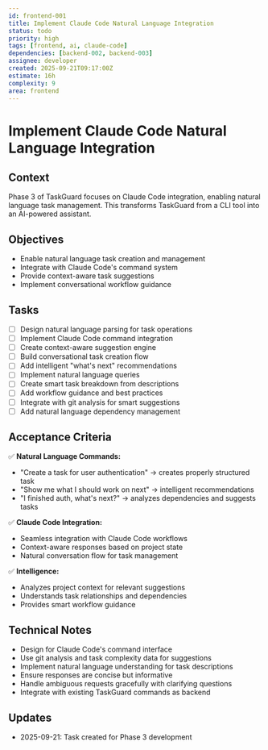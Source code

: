 ```yaml
---
id: frontend-001
title: Implement Claude Code Natural Language Integration
status: todo
priority: high
tags: [frontend, ai, claude-code]
dependencies: [backend-002, backend-003]
assignee: developer
created: 2025-09-21T09:17:00Z
estimate: 16h
complexity: 9
area: frontend
---
```


# Implement Claude Code Natural Language Integration

## Context
Phase 3 of TaskGuard focuses on Claude Code integration, enabling natural language task management. This transforms TaskGuard from a CLI tool into an AI-powered assistant.

## Objectives
- Enable natural language task creation and management
- Integrate with Claude Code's command system
- Provide context-aware task suggestions
- Implement conversational workflow guidance

## Tasks
- [ ] Design natural language parsing for task operations
- [ ] Implement Claude Code command integration
- [ ] Create context-aware suggestion engine
- [ ] Build conversational task creation flow
- [ ] Add intelligent "what's next" recommendations
- [ ] Implement natural language queries
- [ ] Create smart task breakdown from descriptions
- [ ] Add workflow guidance and best practices
- [ ] Integrate with git analysis for smart suggestions
- [ ] Add natural language dependency management

## Acceptance Criteria
✅ **Natural Language Commands:**
- "Create a task for user authentication" → creates properly structured task
- "Show me what I should work on next" → intelligent recommendations
- "I finished auth, what's next?" → analyzes dependencies and suggests tasks

✅ **Claude Code Integration:**
- Seamless integration with Claude Code workflows
- Context-aware responses based on project state
- Natural conversation flow for task management

✅ **Intelligence:**
- Analyzes project context for relevant suggestions
- Understands task relationships and dependencies
- Provides smart workflow guidance

## Technical Notes
- Design for Claude Code's command interface
- Use git analysis and task complexity data for suggestions
- Implement natural language understanding for task descriptions
- Ensure responses are concise but informative
- Handle ambiguous requests gracefully with clarifying questions
- Integrate with existing TaskGuard commands as backend

## Updates
- 2025-09-21: Task created for Phase 3 development